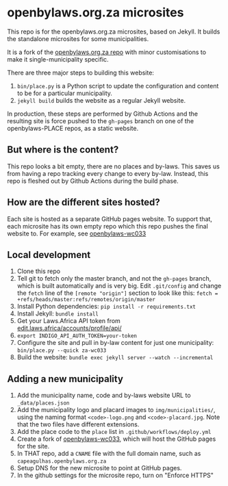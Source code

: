# openbylaws.org.za microsites

This repo is for the openbylaws.org.za microsites, based on Jekyll. It builds the standalone microsites for some
municipalities.

It is a fork of the [openbylaws.org.za repo](https://github.com/laws-africa/openbylaws.org.za) with minor customisations
to make it single-municipality specific.

There are three major steps to building this website:

1. `bin/place.py` is a Python script to update the configuration and content to be for a particular municipality.
2. `jekyll build` builds the website as a regular Jekyll website.

In production, these steps are performed by Github Actions and the resulting site is force pushed to the `gh-pages` branch on one of the openbylaws-PLACE repos, as a static website.

## But where is the content?

This repo looks a bit empty, there are no places and by-laws. This saves us from having a repo tracking every change to every by-law. Instead, this repo is fleshed out by Github Actions during the build phase.

## How are the different sites hosted?

Each site is hosted as a separate GitHub pages website. To support that, each microsite has its own empty repo which this repo
pushes the final website to. For example, see [openbylaws-wc033](https://github.com/laws-africa/openbylaws-wc033)

## Local development

1. Clone this repo
2. Tell git to fetch only the master branch, and not the `gh-pages` branch, which is built automatically and is very big. Edit `.git/config` and change the `fetch` line of the `[remote "origin"]` section to look like this: `fetch = +refs/heads/master:refs/remotes/origin/master`
2. Install Python dependencies: `pip install -r requirements.txt`
3. Install Jekyll: `bundle install`
4. Get your Laws.Africa API token from [edit.laws.africa/accounts/profile/api/](https://edit.laws.africa/accounts/profile/api/)
5. `export INDIGO_API_AUTH_TOKEN=your-token`
6. Configure the site and pull in by-law content for just one municipality: `bin/place.py --quick za-wc033`
7. Build the website: `bundle exec jekyll server --watch --incremental`

## Adding a new municipality

1. Add the municipality name, code and by-laws website URL to `_data/places.json`
2. Add the municipality logo and placard images to `img/municipalities/`, using the naming format `<code>-logo.png` and `<code>-placard.jpg`. Note that the two files have different extensions.
5. Add the place code to the `place` list in `.github/workflows/deploy.yml` 
4. Create a fork of [openbylaws-wc033](https://github.com/laws-africa/openbylaws-wc033), which will host the GitHub pages for the site.
4. In THAT repo, add a `CNAME` file with the full domain name, such as `capeagulhas.openbylaws.org.za`
8. Setup DNS for the new microsite to point at GitHub pages.
9. In the github settings for the microsite repo, turn on "Enforce HTTPS"
